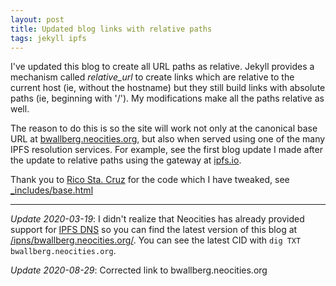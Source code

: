 ```yaml
---
layout: post
title: Updated blog links with relative paths
tags: jekyll ipfs
---
```


I've updated this blog to create all URL paths as relative.  Jekyll provides a mechanism called *relative_url* to create links which are relative to the current host (ie, without the hostname) but they still build links with absolute paths (ie, beginning with '/').  My modifications make all the paths relative as well.

The reason to do this is so the site will work not only at the canonical base URL at [bwallberg.neocities.org](https://bwallberg.neocities.org), but also when served using one of the many IPFS resolution services.  For example, see the first blog update I made after the update to relative paths using the gateway at [ipfs.io](https://ipfs.io/ipfs/bafybeiekzvumh7gddjtyhufhajnwqwtlgfzr4wrikobjsuitgii46e767u/).

Thank you to [Rico Sta. Cruz](https://ricostacruz.com/til/relative-paths-in-jekyll) for the code which I have tweaked, see [_includes/base.html](https://github.com/wallberg/blog/blob/master/_includes/base.html)

---

*Update 2020-03-19*: I didn't realize that Neocities has already provided support for [IPFS DNS](https://blog.neocities.org/blog/2017/08/07/ipfs-dns-support.html) so you can find the latest version of this blog at [/ipns/bwallberg.neocities.org/](https://ipfs.io/ipns/bwallberg.neocities.org/). You can see the latest CID with `dig TXT bwallberg.neocities.org`.

*Update 2020-08-29*: Corrected link to bwallberg.neocities.org
